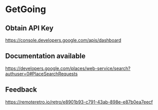 # GetGoing

## Obtain API Key 
https://console.developers.google.com/apis/dashboard

## Documentation available 
https://developers.google.com/places/web-service/search?authuser=0#PlaceSearchRequests

## Feedback
https://remoteretro.io/retro/e8901b93-c791-43ab-898e-e87b0ea7eecf
